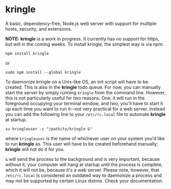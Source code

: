 # kringle
A basic, dependency-free, Node.js web server with support for multiple hosts, security, and extensions.

**NOTE:** **kringle** is a work in progress. It currently has no support for https, but will in the coming weeks. To install kringle, the simplest way is via npm:
```
npm install kringle
```
or
```
sudo npm install --global kringle
```

To daemonize kringle on a Unix-like OS, an init script will have to be created. This is also in the **kringle** todo queue. For now, you can manually start the server by simply running `kringle` from the command line. However, this is not particularly useful for two reasons: One, it will run in the foreground occupying your terminal window, and two, you'll have to start it up each time you want to run it--not very practical for a web server. Instead you can add the following line to your `/etc/rc.local` file to automate **kringle** at startup.
```
su kringleuser -c "/path/to/kringle &"
```
where `kringleuser` is the name of whichever user on your system you'd like to run **kringle** as. This user will have to be created beforehand manually; **kringle** will not do it for you.

`&` will send the process to the background and is very important, because without it, your computer will hang at startup until the process is complete, which it will not be, because it's a web server.
Please note, however, that `/etc/rc.local` is considered an outdated way to daemonize a process and may not be supported by certain Linux distros. Check your documentation.